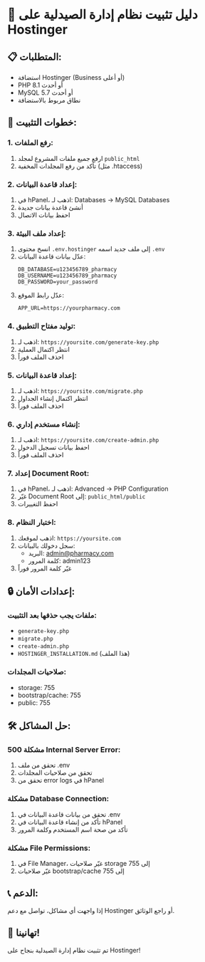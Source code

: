 # 🚀 دليل تثبيت نظام إدارة الصيدلية على Hostinger

## 📋 المتطلبات:
- استضافة Hostinger (Business أو أعلى)
- PHP 8.1 أو أحدث
- MySQL 5.7 أو أحدث
- نطاق مربوط بالاستضافة

## 🔧 خطوات التثبيت:

### 1. رفع الملفات:
1. ارفع جميع ملفات المشروع لمجلد `public_html`
2. تأكد من رفع المجلدات المخفية (مثل .htaccess)

### 2. إعداد قاعدة البيانات:
1. في hPanel، اذهب لـ: Databases → MySQL Databases
2. أنشئ قاعدة بيانات جديدة
3. احفظ بيانات الاتصال

### 3. إعداد ملف البيئة:
1. انسخ محتوى `.env.hostinger` إلى ملف جديد اسمه `.env`
2. عدّل بيانات قاعدة البيانات:
   ```
   DB_DATABASE=u123456789_pharmacy
   DB_USERNAME=u123456789_pharmacy
   DB_PASSWORD=your_password
   ```
3. عدّل رابط الموقع:
   ```
   APP_URL=https://yourpharmacy.com
   ```

### 4. توليد مفتاح التطبيق:
1. اذهب لـ: `https://yoursite.com/generate-key.php`
2. انتظر اكتمال العملية
3. احذف الملف فوراً

### 5. إعداد قاعدة البيانات:
1. اذهب لـ: `https://yoursite.com/migrate.php`
2. انتظر اكتمال إنشاء الجداول
3. احذف الملف فوراً

### 6. إنشاء مستخدم إداري:
1. اذهب لـ: `https://yoursite.com/create-admin.php`
2. احفظ بيانات تسجيل الدخول
3. احذف الملف فوراً

### 7. إعداد Document Root:
1. في hPanel، اذهب لـ: Advanced → PHP Configuration
2. غيّر Document Root إلى: `public_html/public`
3. احفظ التغييرات

### 8. اختبار النظام:
1. اذهب لموقعك: `https://yoursite.com`
2. سجل دخولك بالبيانات:
   - البريد: admin@pharmacy.com
   - كلمة المرور: admin123
3. غيّر كلمة المرور فوراً

## 🔒 إعدادات الأمان:

### ملفات يجب حذفها بعد التثبيت:
- `generate-key.php`
- `migrate.php`
- `create-admin.php`
- `HOSTINGER_INSTALLATION.md` (هذا الملف)

### صلاحيات المجلدات:
- storage: 755
- bootstrap/cache: 755
- public: 755

## 🛠️ حل المشاكل:

### مشكلة 500 Internal Server Error:
1. تحقق من ملف .env
2. تحقق من صلاحيات المجلدات
3. تحقق من error logs في hPanel

### مشكلة Database Connection:
1. تحقق من بيانات قاعدة البيانات في .env
2. تأكد من إنشاء قاعدة البيانات في hPanel
3. تأكد من صحة اسم المستخدم وكلمة المرور

### مشكلة File Permissions:
1. في File Manager، غيّر صلاحيات storage إلى 755
2. غيّر صلاحيات bootstrap/cache إلى 755

## 📞 الدعم:
إذا واجهت أي مشاكل، تواصل مع دعم Hostinger أو راجع الوثائق.

## 🎉 تهانينا!
تم تثبيت نظام إدارة الصيدلية بنجاح على Hostinger!
